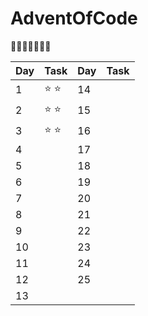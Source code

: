# AdventOfCode

:christmas_tree::santa::christmas_tree::christmas_tree::christmas_tree::santa::christmas_tree:


| Day           | Task          | Day           |          Task |
| ------------- | ------------- | ------------- | ------------- |
| 1          |:star: :star:| 14  |   |
| 2          |:star: :star:| 15  |   |
| 3          |:star: :star:| 16  |   |
| 4  |   | 17  |   |
| 5  |   | 18  |   |
| 6  |   | 19  |   |
| 7  |   | 20  |   |
| 8  |   | 21  |   |
| 9  |   | 22  |   |
| 10  |   | 23  |   |
| 11  |   | 24  |   |
| 12  |   | 25  |   |
| 13  |   |



